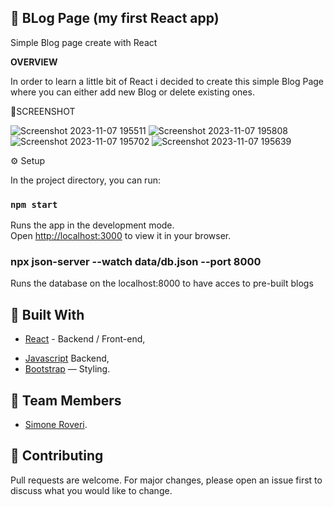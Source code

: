📨  BLog Page (my first React app)
---

Simple Blog page create with React

**OVERVIEW**

In order to learn a little bit of React i decided to create this simple Blog Page where you can either add new Blog or delete existing ones.

📱SCREENSHOT

![Screenshot 2023-11-07 195511](https://github.com/Roveri91/simple-blog/assets/105217392/005ec837-2943-4426-9cdb-9cdf4b4396cb)
![Screenshot 2023-11-07 195808](https://github.com/Roveri91/simple-blog/assets/105217392/f0f02bb1-d5ec-40f5-97b8-856548fb458e)
![Screenshot 2023-11-07 195702](https://github.com/Roveri91/simple-blog/assets/105217392/28a44f74-1620-4fdf-8383-f57966d1bf6c)
![Screenshot 2023-11-07 195639](https://github.com/Roveri91/simple-blog/assets/105217392/861c0cff-1713-457b-9bf7-b8315717d10b)


⚙️ Setup

In the project directory, you can run:

### `npm start`
Runs the app in the development mode.\
Open [http://localhost:3000](http://localhost:3000) to view it in your browser.

### npx json-server --watch data/db.json --port 8000
Runs the database on the localhost:8000 to have acces to pre-built blogs

🔨 Built With
---
* [React](https://react.dev/) - Backend / Front-end,
+ [Javascript](https://www.javascript.com/) Backend,
+ [Bootstrap](https://getbootstrap.com/) — Styling.

🗿 Team Members
---
* [Simone Roveri](https://www.linkedin.com/in/simone-roveri/).


💅 Contributing
---
Pull requests are welcome. For major changes, please open an issue first to discuss what you would like to change.
